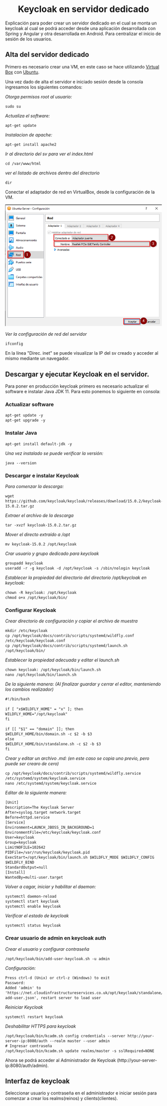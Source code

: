 <center>

# Keycloak en servidor dedicado

</center>
Explicación para poder crear un servidor dedicado en el cual se monta un keycloak al cual se podrá acceder desde una aplicación desarrollada con Spring y Angular y otra desarrollada en Android. Para centralizar el inicio de sesión de los usuarios.

## Alta del servidor dedicado
Primero es necesario crear una VM, en este caso se hace utilizando [Virtual Box](https://www.virtualbox.org/wiki/Downloads "Virtual Box Dowmload") con [Ubuntu](https://ubuntu.com/download/server "Ubuntu Download").

Una vez dado de alta el servidor e iniciado sesión desde la consola ingresamos los siguientes comandos:

*Otorga permisos root al usuario:*
```console
sudo su
```

*Actualiza el software:*
```console
apt-get update
```

*Instalacion de apache:*
```console
apt-get install apache2
```

*Ir al directorio del sv para ver el index.html*
```console
cd /var/www/html 
```

*ver el listado de archivos dentro del directorio*
```console
dir
```
Conectar el adaptador de red en VirtualBox, desde la configuración de la VM.

![Configuracion de red](configAdaptador.png)

*Ver la configuración de red del servidor*
```console
ifconfig
```
En la línea "Direc. inet" se puede visualizar la IP del sv creado y acceder al mismo mediante un navegador. 

## Descargar y ejecutar Keycloak en el servidor. 
Para poner en producción keycloak primero es necesario actualizar el software e instalar Java JDK 11. Para esto ponemos lo siguiente en consola:

### Actualizar software
```console
apt-get update -y
apt-get upgrade -y
```

### Instalar Java
```console
apt-get install default-jdk -y
```

*Una vez instalado se puede verificar la versión:*
```console
java --version
```

### Descargar e instalar Keycloak
*Para comenzar la descarga:*
```console
wget https://github.com/keycloak/keycloak/releases/download/15.0.2/keycloak-15.0.2.tar.gz
```

*Extraer el archivo de la descarga*
```console
tar -xvzf keycloak-15.0.2.tar.gz
```

*Mover el directo extraído a /opt*
```console
mv keycloak-15.0.2 /opt/keycloak
```

*Crar usuario y grupo dedicado para keycloak*
```console
groupadd keycloak
useradd -r -g keycloak -d /opt/keycloak -s /sbin/nologin keycloak
```

*Establecer la propiedad del directorio del directorio /opt/keycloak en keycloak:*
```console
chown -R keycloak: /opt/keycloak
chmod o+x /opt/keycloak/bin/
```
### Configurar Keycloak
*Crear directorio de configuración y copiar el archivo de muestra*
```console
mkdir /etc/keycloak
cp /opt/keycloak/docs/contrib/scripts/systemd/wildfly.conf /etc/keycloak/keycloak.conf
cp /opt/keycloak/docs/contrib/scripts/systemd/launch.sh /opt/keycloak/bin/
```

*Establecer la propiedad adecuada y editar el launch.sh*
```console
chown keycloak: /opt/keycloak/bin/launch.sh
nano /opt/keycloak/bin/launch.sh
```

*De la siguiente manera: (Al finalizar guardar y cerrar el editor, manteniendo los cambios realizador)*
```console
#!/bin/bash

if [ "x$WILDFLY_HOME" = "x" ]; then
WILDFLY_HOME="/opt/keycloak"
fi

if [[ "$1" == "domain" ]]; then
$WILDFLY_HOME/bin/domain.sh -c $2 -b $3
else
$WILDFLY_HOME/bin/standalone.sh -c $2 -b $3
fi
```

*Crear y editar un archivo .md: (en este caso se copia uno previo, pero puede ser crearo de cero)*
```console
cp /opt/keycloak/docs/contrib/scripts/systemd/wildfly.service /etc/systemd/system/keycloak.service
nano /etc/systemd/system/keycloak.service
```

*Editar de la siguiente manera:*
```console
[Unit]
Description=The Keycloak Server
After=syslog.target network.target
Before=httpd.service
[Service]
Environment=LAUNCH_JBOSS_IN_BACKGROUND=1
EnvironmentFile=/etc/keycloak/keycloak.conf
User=keycloak
Group=keycloak
LimitNOFILE=102642
PIDFile=/var/run/keycloak/keycloak.pid
ExecStart=/opt/keycloak/bin/launch.sh $WILDFLY_MODE $WILDFLY_CONFIG $WILDFLY_BIND
StandardOutput=null
[Install]
WantedBy=multi-user.target
```

*Volver a cagar, iniciar y habilitar el daemon:*
```console
systemctl daemon-reload
systemctl start keycloak
systemctl enable keycloak
```

*Verificar el estado de keycloak*
```console
systemctl status keycloak
```

### Crear usuario de admin en keycloak auth

*Crear el usuario y configurar contraseña*
```console
/opt/keycloak/bin/add-user-keycloak.sh -u admin
```
*Configuración:*
```console
Press ctrl-d (Unix) or ctrl-z (Windows) to exit
Password:
Added 'admin' to 'https://net.cloudinfrastructureservices.co.uk/opt/keycloak/standalone/configuration/keycloak-add-user.json', restart server to load user
```

*Reiniciar Keycloak*
```console
systemctl restart keycloak
```

*Deshabilitar HTTPS para keycloak*
```console
/opt/keycloak/bin/kcadm.sh config credentials --server http://your-server-ip:8080/auth --realm master --user admin
# Ingresar contraseña
/opt/keycloak/bin/kcadm.sh update realms/master -s sslRequired=NONE
```

Ahora se podrá acceder al Administrador de Keycloak (http://your-server-ip:8080/auth/admin).

## Interfaz de keycloak 
Seleccionar usuario y contraseña en el administrador e iniciar sesión para comenzar a crear los realms(reinos) y clients(clientes). 


